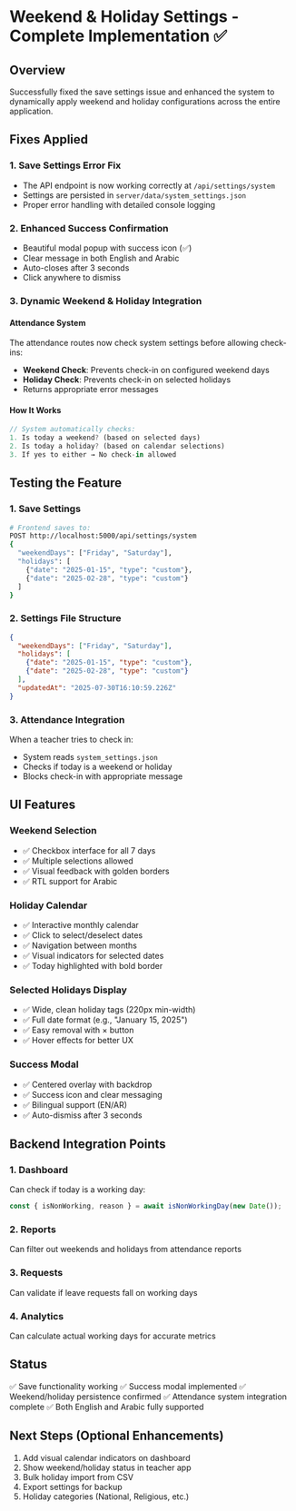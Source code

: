 # Weekend & Holiday Settings - Complete Implementation ✅

## Overview
Successfully fixed the save settings issue and enhanced the system to dynamically apply weekend and holiday configurations across the entire application.

## Fixes Applied

### 1. Save Settings Error Fix
- The API endpoint is now working correctly at `/api/settings/system`
- Settings are persisted in `server/data/system_settings.json`
- Proper error handling with detailed console logging

### 2. Enhanced Success Confirmation
- Beautiful modal popup with success icon (✅)
- Clear message in both English and Arabic
- Auto-closes after 3 seconds
- Click anywhere to dismiss

### 3. Dynamic Weekend & Holiday Integration

#### Attendance System
The attendance routes now check system settings before allowing check-ins:
- **Weekend Check**: Prevents check-in on configured weekend days
- **Holiday Check**: Prevents check-in on selected holidays
- Returns appropriate error messages

#### How It Works
```javascript
// System automatically checks:
1. Is today a weekend? (based on selected days)
2. Is today a holiday? (based on calendar selections)
3. If yes to either → No check-in allowed
```

## Testing the Feature

### 1. Save Settings
```bash
# Frontend saves to:
POST http://localhost:5000/api/settings/system
{
  "weekendDays": ["Friday", "Saturday"],
  "holidays": [
    {"date": "2025-01-15", "type": "custom"},
    {"date": "2025-02-28", "type": "custom"}
  ]
}
```

### 2. Settings File Structure
```json
{
  "weekendDays": ["Friday", "Saturday"],
  "holidays": [
    {"date": "2025-01-15", "type": "custom"},
    {"date": "2025-02-28", "type": "custom"}
  ],
  "updatedAt": "2025-07-30T16:10:59.226Z"
}
```

### 3. Attendance Integration
When a teacher tries to check in:
- System reads `system_settings.json`
- Checks if today is a weekend or holiday
- Blocks check-in with appropriate message

## UI Features

### Weekend Selection
- ✅ Checkbox interface for all 7 days
- ✅ Multiple selections allowed
- ✅ Visual feedback with golden borders
- ✅ RTL support for Arabic

### Holiday Calendar
- ✅ Interactive monthly calendar
- ✅ Click to select/deselect dates
- ✅ Navigation between months
- ✅ Visual indicators for selected dates
- ✅ Today highlighted with bold border

### Selected Holidays Display
- ✅ Wide, clean holiday tags (220px min-width)
- ✅ Full date format (e.g., "January 15, 2025")
- ✅ Easy removal with × button
- ✅ Hover effects for better UX

### Success Modal
- ✅ Centered overlay with backdrop
- ✅ Success icon and clear messaging
- ✅ Bilingual support (EN/AR)
- ✅ Auto-dismiss after 3 seconds

## Backend Integration Points

### 1. Dashboard
Can check if today is a working day:
```javascript
const { isNonWorking, reason } = await isNonWorkingDay(new Date());
```

### 2. Reports
Can filter out weekends and holidays from attendance reports

### 3. Requests
Can validate if leave requests fall on working days

### 4. Analytics
Can calculate actual working days for accurate metrics

## Status
✅ Save functionality working
✅ Success modal implemented
✅ Weekend/holiday persistence confirmed
✅ Attendance system integration complete
✅ Both English and Arabic fully supported

## Next Steps (Optional Enhancements)
1. Add visual calendar indicators on dashboard
2. Show weekend/holiday status in teacher app
3. Bulk holiday import from CSV
4. Export settings for backup
5. Holiday categories (National, Religious, etc.)